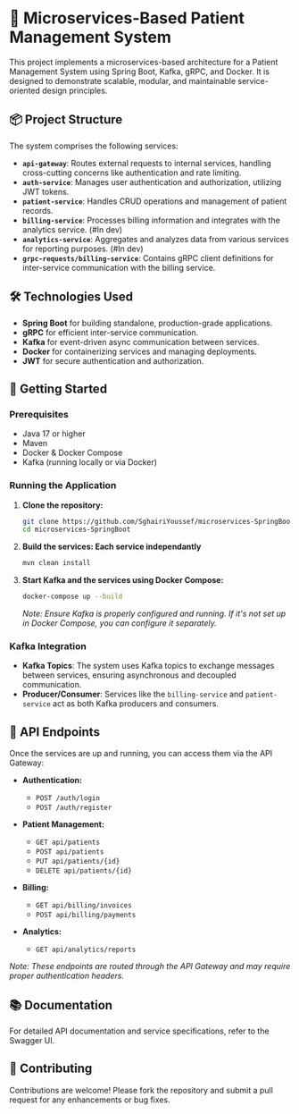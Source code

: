 # 🏥 Microservices-Based Patient Management System

This project implements a microservices-based architecture for a Patient Management System using Spring Boot, Kafka, gRPC, and Docker. It is designed to demonstrate scalable, modular, and maintainable service-oriented design principles.

## 📦 Project Structure

The system comprises the following services:

- **`api-gateway`**: Routes external requests to internal services, handling cross-cutting concerns like authentication and rate limiting.
- **`auth-service`**: Manages user authentication and authorization, utilizing JWT tokens.
- **`patient-service`**: Handles CRUD operations and management of patient records.
- **`billing-service`**: Processes billing information and integrates with the analytics service. (#In dev)
- **`analytics-service`**: Aggregates and analyzes data from various services for reporting purposes. (#In dev)
- **`grpc-requests/billing-service`**: Contains gRPC client definitions for inter-service communication with the billing service.

## 🛠️ Technologies Used

- **Spring Boot** for building standalone, production-grade applications.
- **gRPC** for efficient inter-service communication.
- **Kafka** for event-driven async communication between services.
- **Docker** for containerizing services and managing deployments.
- **JWT** for secure authentication and authorization.

## 🚀 Getting Started

### Prerequisites

- Java 17 or higher
- Maven
- Docker & Docker Compose
- Kafka (running locally or via Docker)

### Running the Application

1. **Clone the repository:**

   ```bash
   git clone https://github.com/SghairiYoussef/microservices-SpringBoot.git
   cd microservices-SpringBoot
   ```

2. **Build the services: Each service independantly**

   ```bash
   mvn clean install
   ```

3. **Start Kafka and the services using Docker Compose:**

   ```bash
   docker-compose up --build
   ```

   *Note: Ensure Kafka is properly configured and running. If it's not set up in Docker Compose, you can configure it separately.*

### Kafka Integration

- **Kafka Topics**: The system uses Kafka topics to exchange messages between services, ensuring asynchronous and decoupled communication.
- **Producer/Consumer**: Services like the `billing-service` and `patient-service` act as both Kafka producers and consumers.

## 🔗 API Endpoints

Once the services are up and running, you can access them via the API Gateway:

- **Authentication:**
  - `POST /auth/login`
  - `POST /auth/register`

- **Patient Management:**
  - `GET api/patients`
  - `POST api/patients`
  - `PUT api/patients/{id}`
  - `DELETE api/patients/{id}`

- **Billing:**
  - `GET api/billing/invoices`
  - `POST api/billing/payments`

- **Analytics:**
  - `GET api/analytics/reports`

*Note: These endpoints are routed through the API Gateway and may require proper authentication headers.*

## 📚 Documentation

For detailed API documentation and service specifications, refer to the Swagger UI.

## 🤝 Contributing

Contributions are welcome! Please fork the repository and submit a pull request for any enhancements or bug fixes.
